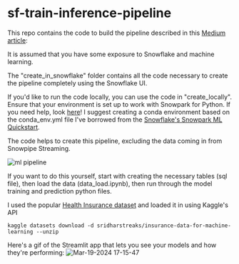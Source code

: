 # sf-train-inference-pipeline

This repo contains the code to build the pipeline described in this [Medium article](https://medium.com/@thomasw-smith/automated-training-and-inference-pipeline-in-snowflake-w-model-registry-7fefd76636c2): 

It is assumed that you have some exposure to Snowflake and machine learning. 

The "create_in_snowflake" folder contains all the code necessary to create the pipeline completely using the Snowflake UI. 

If you'd like to run the code locally, you can use the code in "create_locally". Ensure that your environment is set up to work with Snowpark for Python. If you need help, look [here](https://docs.snowflake.com/en/developer-guide/snowpark/python/setup)! I suggest creating a conda environment based on the conda_env.yml file I've borrowed from the [Snowflake's Snowpark ML Quickstart](https://github.com/Snowflake-Labs/sfguide-intro-to-machine-learning-with-snowpark-ml-for-python/tree/main).

The code helps to create this pipeline, excluding the data coming in from Snowpipe Streaming.

![ml pipeline](https://github.com/tx-smitht/sf-train-inference-pipeline/assets/112910116/96d3420f-8870-4ae9-8356-f7d1a9d0b870)

If you want to do this yourself, start with creating the necessary tables (sql file), then load the data (data_load.ipynb), then run through the model training and prediction python files. 

I used the popular [Health Insurance dataset](https://www.kaggle.com/datasets/sridharstreaks/insurance-data-for-machine-learning?resource=download) and loaded it in using Kaggle's API 
```
kaggle datasets download -d sridharstreaks/insurance-data-for-machine-learning --unzip
```


Here's a gif of the Streamlit app that lets you see your models and how they're performing:
![Mar-19-2024 17-15-47](https://github.com/tx-smitht/sf-train-inference-pipeline/assets/112910116/19704cbe-0116-4e9e-9e4d-03499d2c26f6)
